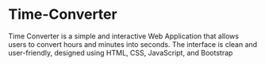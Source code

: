 # Time-Converter
Time Converter is a simple and interactive Web Application that allows users to convert hours and minutes into seconds. The interface is clean and user-friendly, designed using HTML, CSS, JavaScript, and Bootstrap
